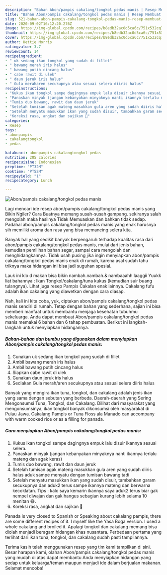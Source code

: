 ```yaml
---
description: "Bahan Abon/pampis cakalang/tongkol pedas manis | Resep Membuat Abon/pampis cakalang/tongkol pedas manis Yang Sempurna"
title: "Bahan Abon/pampis cakalang/tongkol pedas manis | Resep Membuat Abon/pampis cakalang/tongkol pedas manis Yang Sempurna"
slug: 521-bahan-abon-pampis-cakalang-tongkol-pedas-manis-resep-membuat-abon-pampis-cakalang-tongkol-pedas-manis-yang-sempurna
date: 2020-09-02T16:12:20.276Z
image: https://img-global.cpcdn.com/recipes/b8edb32ac0d5ca6c/751x532cq70/abonpampis-cakalangtongkol-pedas-manis-foto-resep-utama.jpg
thumbnail: https://img-global.cpcdn.com/recipes/b8edb32ac0d5ca6c/751x532cq70/abonpampis-cakalangtongkol-pedas-manis-foto-resep-utama.jpg
cover: https://img-global.cpcdn.com/recipes/b8edb32ac0d5ca6c/751x532cq70/abonpampis-cakalangtongkol-pedas-manis-foto-resep-utama.jpg
author: Hettie Morris
ratingvalue: 3.7
reviewcount: 14
recipeingredient:
- " uk sedang ikan tongkol yang sudah di fillet"
- " bawang merah iris halus"
- " bawang putih cincang halus"
- " cabe rawit di ulek"
- " daun jeruk iris halus"
- " Gula meraharen secukupnya atau sesuai selera diiris halus"
recipeinstructions:
- "Kukus ikan tongkol sampe dagingnya empuk lalu disuir ikannya sesuai selera."
- "Panaskan minyak (jangan kebanyakan minyaknya nanti ikannya terlalu mateng dan agak keras)"
- "Tumis duo bawang, rawit dan daun jeruk"
- "Setelah tumisan agak mateng masukkan gula aren yang sudah diiris halus aduk sampe menyatu dengan tumisan bawang tadi"
- "Setelah menyatu masukkan ikan yang sudah disuir, tambahkan garam secukupnya dan aduk2 terus sampe ikannya mateng dan berwarna kecoklatan. Tips : kalo saya kemarin ikannya saya aduk2 terus biar gak nempel diwajan dan gak hangus sebagian kurang lebih selama 10 menitan 😅."
- "Koreksi rasa, angkat dan sajikan 💛"
categories:
- Resep
tags:
- abonpampis
- cakalangtongkol
- pedas

katakunci: abonpampis cakalangtongkol pedas 
nutrition: 205 calories
recipecuisine: Indonesian
preptime: "PT32M"
cooktime: "PT52M"
recipeyield: "1"
recipecategory: Lunch

---
```



![Abon/pampis cakalang/tongkol pedas manis](https://img-global.cpcdn.com/recipes/b8edb32ac0d5ca6c/751x532cq70/abonpampis-cakalangtongkol-pedas-manis-foto-resep-utama.jpg)

Lagi mencari ide resep abon/pampis cakalang/tongkol pedas manis yang Bikin Ngiler? Cara Buatnya memang susah-susah gampang. sekiranya salah mengolah maka hasilnya Tidak Memuaskan dan bahkan tidak sedap. Padahal abon/pampis cakalang/tongkol pedas manis yang enak harusnya sih memiliki aroma dan rasa yang bisa memancing selera kita.

Banyak hal yang sedikit banyak berpengaruh terhadap kualitas rasa dari abon/pampis cakalang/tongkol pedas manis, mulai dari jenis bahan, kemudian pemilihan bahan segar, sampai cara mengolah dan menghidangkannya. Tidak usah pusing jika ingin menyiapkan abon/pampis cakalang/tongkol pedas manis enak di rumah, karena asal sudah tahu triknya maka hidangan ini bisa jadi suguhan spesial.

Lauk ini klo d makan bisa bikin nambah.nambah.&amp; nambaaahh laaggii Yuukk liat bahannya : Ikan Tongkol/cakalang/tuna kukus (kemudian suir buang tulangnya). Lihat juga resep Pampis Cakalan enak lainnya. Cakalang fufu adalah ikan cakalang yang diawetkan dengan cara diasap.


Nah, kali ini kita coba, yuk, ciptakan abon/pampis cakalang/tongkol pedas manis sendiri di rumah. Tetap dengan bahan yang sederhana, sajian ini bisa memberi manfaat untuk membantu menjaga kesehatan tubuhmu sekeluarga. Anda dapat membuat Abon/pampis cakalang/tongkol pedas manis memakai 6 bahan dan 6 tahap pembuatan. Berikut ini langkah-langkah untuk menyiapkan hidangannya.

<!--inarticleads1-->

##### Bahan-bahan dan bumbu yang digunakan dalam menyiapkan Abon/pampis cakalang/tongkol pedas manis:

1. Gunakan  uk sedang ikan tongkol yang sudah di fillet
1. Ambil  bawang merah iris halus
1. Ambil  bawang putih cincang halus
1. Siapkan  cabe rawit di ulek
1. Gunakan  daun jeruk iris halus
1. Sediakan  Gula merah/aren secukupnya atau sesuai selera diiris halus


Banyak yang mengira ikan tuna, tongkol, dan cakalang adalah jenis ikan yang sama dengan sebutan yang berbeda. Daerah-daerah yang Sering Mengonsumsi Tuna, Tongkol, dan Cakalang. Dilihat dari masyarakat yang mengonsumsinya, ikan tongkol banyak dikonsumsi oleh masyarakat di Pulau Jawa. Cakalang Pampis or Tuna Floss ala Manado can accompany with warm cooked rice or as a filling for panada. 

<!--inarticleads2-->

##### Cara menyiapkan Abon/pampis cakalang/tongkol pedas manis:

1. Kukus ikan tongkol sampe dagingnya empuk lalu disuir ikannya sesuai selera.
1. Panaskan minyak (jangan kebanyakan minyaknya nanti ikannya terlalu mateng dan agak keras)
1. Tumis duo bawang, rawit dan daun jeruk
1. Setelah tumisan agak mateng masukkan gula aren yang sudah diiris halus aduk sampe menyatu dengan tumisan bawang tadi
1. Setelah menyatu masukkan ikan yang sudah disuir, tambahkan garam secukupnya dan aduk2 terus sampe ikannya mateng dan berwarna kecoklatan. Tips : kalo saya kemarin ikannya saya aduk2 terus biar gak nempel diwajan dan gak hangus sebagian kurang lebih selama 10 menitan 😅.
1. Koreksi rasa, angkat dan sajikan 💛


Panada is very closed to Spanish or Speaking about cakalang pampis, there are some different recipes of it. I myself like the Yasa Boga version. I used a whole cakalang and broiled it. Apalagi tongkol dan cakalang memang bisa diolah menjadi beragam hidangan khas nusantara. Perbedaan pertama yang terlihat dari ikan tuna, tongkol, dan cakalang sudah pasti tampilannya. 

Terima kasih telah menggunakan resep yang tim kami tampilkan di sini. Besar harapan kami, olahan Abon/pampis cakalang/tongkol pedas manis yang mudah di atas dapat membantu Anda menyiapkan hidangan yang sedap untuk keluarga/teman maupun menjadi ide dalam berjualan makanan. Selamat mencoba!
